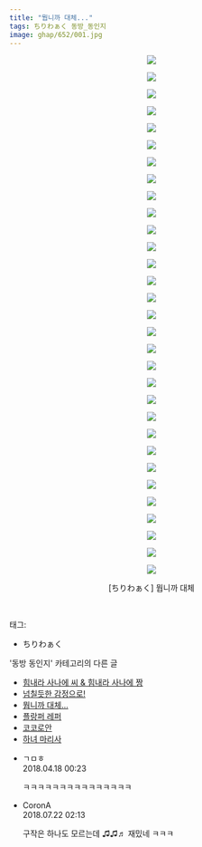 ```yaml
---
title: "뭡니까 대체..."
tags: ちりわぁく 동방_동인지
image: ghap/652/001.jpg
---
```

<div class="article">
<p style="text-align: center; clear: none; float: none;"><img src="{{ site.nasurl }}/ghap/652/001.jpg"/></p>
<p style="text-align: center; clear: none; float: none;"><img src="{{ site.nasurl }}/ghap/652/002.jpg"/></p>
<p style="text-align: center; clear: none; float: none;"><img src="{{ site.nasurl }}/ghap/652/003.jpg"/></p>
<p style="text-align: center; clear: none; float: none;"><img src="{{ site.nasurl }}/ghap/652/004.jpg"/></p>
<p style="text-align: center; clear: none; float: none;"><img src="{{ site.nasurl }}/ghap/652/005.jpg"/></p>
<p style="text-align: center; clear: none; float: none;"><img src="{{ site.nasurl }}/ghap/652/006.jpg"/></p>
<p style="text-align: center; clear: none; float: none;"><img src="{{ site.nasurl }}/ghap/652/007.jpg"/></p>
<p style="text-align: center; clear: none; float: none;"><img src="{{ site.nasurl }}/ghap/652/008.jpg"/></p>
<p style="text-align: center; clear: none; float: none;"><img src="{{ site.nasurl }}/ghap/652/009.jpg"/></p>
<p style="text-align: center; clear: none; float: none;"><img src="{{ site.nasurl }}/ghap/652/010.jpg"/></p>
<p style="text-align: center; clear: none; float: none;"><img src="{{ site.nasurl }}/ghap/652/011.jpg"/></p>
<p style="text-align: center; clear: none; float: none;"><img src="{{ site.nasurl }}/ghap/652/012.jpg"/></p>
<p style="text-align: center; clear: none; float: none;"><img src="{{ site.nasurl }}/ghap/652/013.jpg"/></p>
<p style="text-align: center; clear: none; float: none;"><img src="{{ site.nasurl }}/ghap/652/014.jpg"/></p>
<p style="text-align: center; clear: none; float: none;"><img src="{{ site.nasurl }}/ghap/652/015.jpg"/></p>
<p style="text-align: center; clear: none; float: none;"><img src="{{ site.nasurl }}/ghap/652/016.jpg"/></p>
<p style="text-align: center; clear: none; float: none;"><img src="{{ site.nasurl }}/ghap/652/017.jpg"/></p>
<p style="text-align: center; clear: none; float: none;"><img src="{{ site.nasurl }}/ghap/652/018.jpg"/></p>
<p style="text-align: center; clear: none; float: none;"><img src="{{ site.nasurl }}/ghap/652/019.jpg"/></p>
<p style="text-align: center; clear: none; float: none;"><img src="{{ site.nasurl }}/ghap/652/020.jpg"/></p>
<p style="text-align: center; clear: none; float: none;"><img src="{{ site.nasurl }}/ghap/652/021.jpg"/></p>
<p style="text-align: center; clear: none; float: none;"><img src="{{ site.nasurl }}/ghap/652/022.jpg"/></p>
<p style="text-align: center; clear: none; float: none;"><img src="{{ site.nasurl }}/ghap/652/023.jpg"/></p>
<p style="text-align: center; clear: none; float: none;"><img src="{{ site.nasurl }}/ghap/652/024.jpg"/></p>
<p style="text-align: center; clear: none; float: none;"><img src="{{ site.nasurl }}/ghap/652/025.jpg"/></p>
<p style="text-align: center; clear: none; float: none;"><img src="{{ site.nasurl }}/ghap/652/026.jpg"/></p>
<p style="text-align: center; clear: none; float: none;"><img src="{{ site.nasurl }}/ghap/652/027.jpg"/></p>
<p style="text-align: center; clear: none; float: none;"><img src="{{ site.nasurl }}/ghap/652/028.jpg"/></p>
<p style="text-align: center; clear: none; float: none;"><img src="{{ site.nasurl }}/ghap/652/029.jpg"/></p>
<p style="text-align: center; clear: none; float: none;"><img src="{{ site.nasurl }}/ghap/652/030.jpg"/></p>
<p style="text-align: center; clear: none; float: none;"><img src="{{ site.nasurl }}/ghap/652/031.jpg"/></p>
<p style="text-align: center; clear: none; float: none;">[ちりわぁく] 뭡니까 대체</p>
<p><br/></p>
</div><div class="tagTrail">
<p>태그: </p>
<ul>
<li>ちりわぁく</li>
</ul>
</div><div class="another">
<p>'동방 동인지' 카테고리의 다른 글</p>
<ul>
<li><a href="/2016-07-03-ghap_654">힘내라 사나에 씨 &amp; 힘내라 사나에 짱</a></li>
<li><a href="/2016-07-03-ghap_653">넘칠듯한 감정으로!</a></li>
<li><a href="/2016-07-03-ghap_652">뭡니까 대체...</a></li>
<li><a href="/2016-07-03-ghap_651">플랑퍼 레퍼</a></li>
<li><a href="/2016-07-03-ghap_649">코코로안</a></li>
<li><a href="/2016-07-03-ghap_648">하녀 마리사</a></li>
</ul>
</div><div class="cb_module cb_fluid">
<div class="cb_wrt cb_profile">
<div class="comment">
<ul>
<li class="cb_thumb_off" id="comment15240526">
<div class="cb_comment_area">
<div class="cb_info_area">
<div class="cb_section">
<span class="cb_nick_name">ㄱㅁㅎ</span>
</div>
<div class="cb_section">
<span class="cb_date">2018.04.18 00:23 </span>
</div>
</div>
<div class="cb_dsc_comment">
<p class="cb_dsc">
											ㅋㅋㅋㅋㅋㅋㅋㅋㅋㅋㅋㅋㅋㅋㅋ
										</p>
</div>
</div></li>
<li class="cb_thumb_off" id="comment15291481">
<div class="cb_comment_area">
<div class="cb_info_area">
<div class="cb_section">
<span class="cb_nick_name">CoronA</span>
</div>
<div class="cb_section">
<span class="cb_date">2018.07.22 02:13 </span>
</div>
</div>
<div class="cb_dsc_comment">
<p class="cb_dsc">
											구작은 하나도 모르는데 ♫♫♬ 재밌네 ㅋㅋㅋ
										</p>
</div>
</div></li>
</ul>
</div>
</div><!-- commentList close -->
</div>